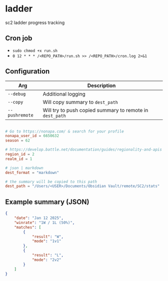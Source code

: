 # ladder

sc2 ladder progress tracking

## Cron job

* `sudo chmod +x run.sh`
* `0 12 * * * /<REPO_PATH>/run.sh >> /<REPO_PATH>/cron.log 2>&1`

## Configuration

| Arg              | Description                                              |
|------------------|----------------------------------------------------------|
| `--debug`        | Additional logging                                       |
| `--copy`         | Will copy summary to `dest_path`                         |
| `--pushremote`   | Will try to push copied summary to remote in `dest_path` |

```toml

# Go to https://nonapa.com/ & search for your profile
nonapa_user_id = 6650632
season = 62

# https://develop.battle.net/documentation/guides/regionality-and-apis
region_id = 2
realm_id = 1

# json | markdown
dest_format = "markdown"

# the summary will be copied to this path
dest_path = "/Users/<USER>/Documents/Obsidian Vault/remote/SC2/stats"
```

## Example summary (JSON)

```json
{
    "date": "Jan 12 2025",
    "winrate": "1W / 1L (50%)",
    "matches": [
        {
            "result": "W",
            "mode": "1v1"
        },
        {
            "result": "L",
            "mode": "2v2"
        }
    ]
}
```
